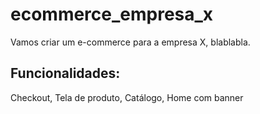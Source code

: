 # ecommerce_empresa_x

Vamos criar um e-commerce para a empresa X, blablabla.

## Funcionalidades:

Checkout, Tela de produto, Catálogo, Home com banner